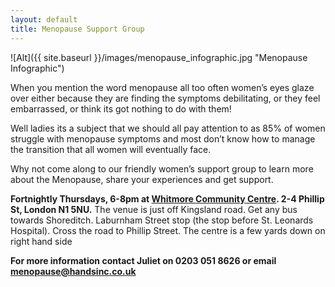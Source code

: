 ```yaml
---
layout: default
title: Menopause Support Group
---
```

![Alt]({{ site.baseurl }}/images/menopause_infographic.jpg "Menopause Infographic")

When you mention the word menopause all too often women’s eyes glaze over either because they are finding the symptoms debilitating, or they feel embarrassed, or think its got nothing to do with them!

Well ladies its a subject that we should all pay attention to as 85% of women struggle with menopause symptoms and most don’t know how to manage the transition that all women will eventually face.

Why not come along to our friendly women’s support group to learn more about the Menopause, share your experiences and get support.

**Fortnightly Thursdays, 6-8pm at [Whitmore Community Centre](https://goo.gl/maps/niSuHD3Gwzk). 2-4 Phillip St, London N1 5NU.**
The venue  is just off Kingsland road.  Get any bus towards Shoreditch.  Laburnham Street stop (the stop before St. Leonards Hospital). Cross the road to Phillip Street.  The centre is a few yards down on right hand side

**For more information contact Juliet on 0203 051 8626 or email [menopause@handsinc.co.uk](mailto:menopause@handsinc.co.uk)**
